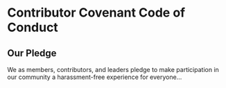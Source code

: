 # Contributor Covenant Code of Conduct
## Our Pledge
We as members, contributors, and leaders pledge to make participation in our community a harassment-free experience for everyone...

